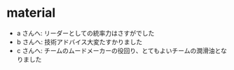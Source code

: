 # material
- a さんへ: リーダーとしての統率力はさすがでした
- b さんへ: 技術アドバイス大変たすかりました
- c さんへ: チームのムードメーカーの役回り、とてもよいチームの潤滑油となりました

